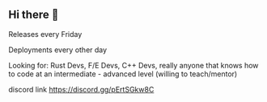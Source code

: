 ## Hi there 👋

Releases every Friday

Deployments every other day 

Looking for: Rust Devs, F/E Devs, C++ Devs, really anyone that knows how to code at an intermediate - advanced level (willing to teach/mentor)

discord link
https://discord.gg/pErtSGkw8C
